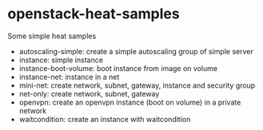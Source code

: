# openstack-heat-samples

Some simple heat samples
* autoscaling-simple: create a simple autoscaling group of simple server
* instance: simple instance
* instance-boot-volume: boot instance from image on volume
* instance-net: instance in a net
* mini-net: create network, subnet, gateway, instance and security group
* net-only: create network, subnet, gateway
* openvpn: create an openvpn instance (boot on volume) in a private network
* waitcondition: create an instance with waitcondition
